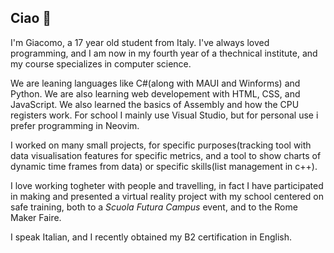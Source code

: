 ## Ciao 👋

<!--
**Giacomo-Clerico/Giacomo-Clerico** is a ✨ _special_ ✨ repository because its `README.md` (this file) appears on your GitHub profile.

Here are some ideas to get you started:

- 🔭 I’m currently working on ...
- 🌱 I’m currently learning ...
- 👯 I’m looking to collaborate on ...
- 🤔 I’m looking for help with ...
- 💬 Ask me about ...
- 📫 How to reach me: ...
- 😄 Pronouns: ...
- ⚡ Fun fact: ...
-->

I'm Giacomo, a 17 year old student from Italy.
I've always loved programming, and I am now in my fourth year of a thechnical institute, and my course specializes in computer science.

We are leaning languages like C#(along with MAUI and Winforms) and Python. We are also learning web developement with HTML, CSS, and JavaScript.
We also learned the basics of Assembly and how the CPU registers work.
For school I mainly use Visual Studio, but for personal use i prefer programming in Neovim.

I worked on many small projects, for specific purposes(tracking tool with data visualisation features for specific metrics, and a tool to show charts of dynamic time frames from data) or specific skills(list management in c++).

I love working togheter with people and travelling, in fact I have participated in making and presented a virtual reality project with my school centered on safe training, both to a *Scuola Futura Campus* event, and to the Rome Maker Faire.

I speak Italian, and I recently obtained my B2 certification in English. 
